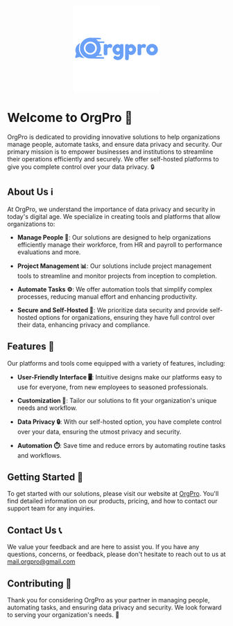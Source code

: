 <p align="center">
<img src="../logo_col.png" alt="Your Logo">
</p>

# Welcome to OrgPro 👋

OrgPro is dedicated to providing innovative solutions to help organizations manage people, automate tasks, and ensure data privacy and security. Our primary mission is to empower businesses and institutions to streamline their operations efficiently and securely. We offer self-hosted platforms to give you complete control over your data privacy. 🔒

## About Us ℹ️

At OrgPro, we understand the importance of data privacy and security in today's digital age. We specialize in creating tools and platforms that allow organizations to:

- **Manage People 👥**: Our solutions are designed to help organizations efficiently manage their workforce, from HR and payroll to performance evaluations and more.

- **Project Management 📊**: Our solutions include project management tools to streamline and monitor projects from inception to completion.

- **Automate Tasks ⚙️**: We offer automation tools that simplify complex processes, reducing manual effort and enhancing productivity.

- **Secure and Self-Hosted 🔐**: We prioritize data security and provide self-hosted options for organizations, ensuring they have full control over their data, enhancing privacy and compliance.

## Features 🚀

Our platforms and tools come equipped with a variety of features, including:

- **User-Friendly Interface 🖥️**: Intuitive designs make our platforms easy to use for everyone, from new employees to seasoned professionals.

- **Customization 🎨**: Tailor our solutions to fit your organization's unique needs and workflow.

- **Data Privacy 🔒**: With our self-hosted option, you have complete control over your data, ensuring the utmost privacy and security.

- **Automation ⏱️**: Save time and reduce errors by automating routine tasks and workflows.

## Getting Started 🚀

To get started with our solutions, please visit our website at [OrgPro](https://orgpro.tech). You'll find detailed information on our products, pricing, and how to contact our support team for any inquiries.

## Contact Us 📞

We value your feedback and are here to assist you. If you have any questions, concerns, or feedback, please don't hesitate to reach out to us at mail.orgpro@gmail.com

## Contributing 🤝

Thank you for considering OrgPro as your partner in managing people, automating tasks, and ensuring data privacy and security. We look forward to serving your organization's needs. 🙌
